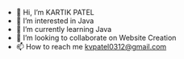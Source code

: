- 👋 Hi, I’m KARTIK PATEL
- 👀 I’m interested in Java 
- 🌱 I’m currently learning Java
- 💞️ I’m looking to collaborate on Website Creation
- 📫 How to reach me kvpatel0312@gmail.com

<!---
kp0312/kp0312 is a ✨ special ✨ repository because its `README.md` (this file) appears on your GitHub profile.
You can click the Preview link to take a look at your changes.
--->
